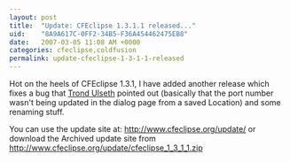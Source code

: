 ```yaml
---
layout: post
title:  "Update: CFEclipse 1.3.1.1 released..."
uid:	"8A9A617C-0FF2-34B5-F36A454462475EB8"
date:   2007-03-05 11:08 AM +0000
categories: cfeclipse,coldfusion
permalink: update-cfeclipse-1-3-1-1-released
---
```

Hot on the heels of CFEclipse 1.3.1, I have added another release which fixes a bug that <a href="http://trond.ulseth.no">Trond Ulseth</a> pointed out (basically that the port number wasn't being updated in the dialog page from a saved Location) and some renaming stuff.

You can use the update site at: http://www.cfeclipse.org/update/ or download the Archived update site from <a href="http://www.cfeclipse.org/update/cfeclipse_1_3_1_1.zip">http://www.cfeclipse.org/update/cfeclipse_1_3_1_1.zip</a>